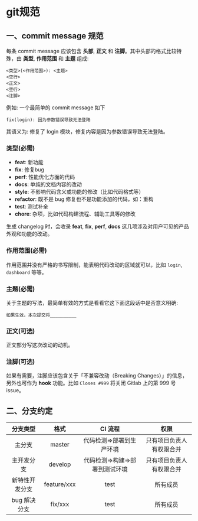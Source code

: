 # git规范
## 一、commit message 规范

每条 commit message 应该包含 **头部**, **正文** 和 **注脚**。其中头部的格式比较特殊，由 **类型**,  **作用范围** 和 **主题** 组成:

```
<类型>(<作用范围>): <主题>
<空行>
<正文>
<空行>
<注脚>
```

例如: 一个最简单的 commit message 如下

```
fix(login): 因为参数错误导致无法登陆
```

其语义为: 修复了 login 模块，修复内容是因为参数错误导致无法登陆。

### 类型(必需)

- **feat**: 新功能
- **fix**: 修复bug
- **perf**: 性能优化方面的代码
- **docs**: 单纯的文档内容的改动
- **style**: 不影响代码含义或功能的修改（比如代码格式等）
- **refactor**: 既不是 bug 修复也不是功能添加的代码，如：重构
- **test**: 测试补全
- **chore**: 杂项，比如代码构建流程、辅助工具等的修改

生成 changelog 时，会收录 **feat**, **fix**, **perf**, **docs** 这几项涉及对用户可见的产品外观和功能的改动。

### 作用范围(必需)

作用范围并没有严格的书写限制，能表明代码改动的区域就可以，比如 `login`, `dashboard` 等等。

### 主题(必需)

关于主题的写法，最简单有效的方式是看看它这下面这段话中是否意义明确:

```
如果生效，本次提交将__________
```

### 正文(可选)

正文部分写这次改动的动机。

### 注脚(可选)

如果有需要，注脚应该包含关于「不兼容改动（Breaking Changes）」的信息，另外也可作为 **hook** 功能。比如 `Closes #999` 将关闭 Gitlab 上的第 999 号 issue。

## 二、分支约定
|    分支类型    |                  格式                   |            CI 流程             |           权限           |
| :------------: | :-------------------------------------: | :----------------------------: | :----------------------: |
|     主分支     |                 master                  |    代码检测=>部署到生产环境    | 只有项目负责人有权限合并 |
|   主开发分支   |                 develop                 | 代码检测=>构建=>部署到测试环境 | 只有项目负责人有权限合并 |
| 新特性开发分支 | feature/xxx |              test              |         所有成员         |
|  bug 解决分支  |     fix/xxx     |              test              |         所有成员         |
